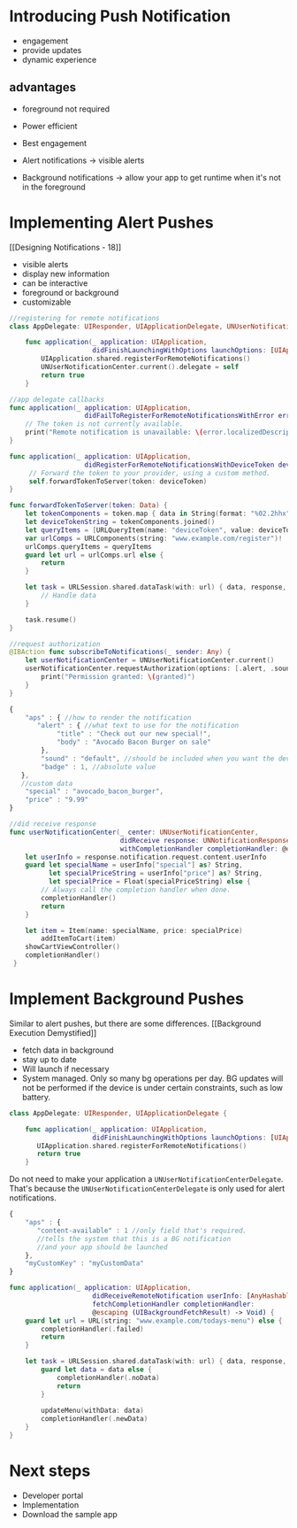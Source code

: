 # Introducing Push Notification
* engagement
* provide updates
* dynamic experience

## advantages
* foreground not required
* Power efficient
* Best engagement

* Alert notifications -> visible alerts
* Background notifications -> allow your app to get runtime when it's not in the foreground


# Implementing Alert Pushes
[[Designing Notifications - 18]]
* visible alerts
* display new information
* can be interactive
* foreground or background
* customizable

```swift
//registering for remote notifications
class AppDelegate: UIResponder, UIApplicationDelegate, UNUserNotificationCenterDelegate {

    func application(_ application: UIApplication,
                     didFinishLaunchingWithOptions launchOptions: [UIApplication.LaunchOptionsKey: Any]?) -> Bool {
        UIApplication.shared.registerForRemoteNotifications()
        UNUserNotificationCenter.current().delegate = self
        return true
    }
```

```swift
//app delegate callbacks
func application(_ application: UIApplication,
                   didFailToRegisterForRemoteNotificationsWithError error: Error) {
    // The token is not currently available.
    print("Remote notification is unavailable: \(error.localizedDescription)")
}

func application(_ application: UIApplication,
                   didRegisterForRemoteNotificationsWithDeviceToken deviceToken: Data) {
     // Forward the token to your provider, using a custom method.
     self.forwardTokenToServer(token: deviceToken)
}
```

```swift
func forwardTokenToServer(token: Data) {
    let tokenComponents = token.map { data in String(format: "%02.2hhx", data) }
    let deviceTokenString = tokenComponents.joined()
    let queryItems = [URLQueryItem(name: "deviceToken", value: deviceTokenString)]
    var urlComps = URLComponents(string: "www.example.com/register")!
    urlComps.queryItems = queryItems
    guard let url = urlComps.url else {
        return
    }

    let task = URLSession.shared.dataTask(with: url) { data, response, error in
        // Handle data
    }

    task.resume()
}
```

```swift
//request authorization
@IBAction func subscribeToNotifications(_ sender: Any) {
    let userNotificationCenter = UNUserNotificationCenter.current()
    userNotificationCenter.requestAuthorization(options: [.alert, .sound, .badge]) { (granted, error) in
        print("Permission granted: \(granted)")
    }
}
```

```js
{
    "aps" : { //how to render the notification
       "alert" : { //what text to use for the notification
            "title" : "Check out our new special!",
            "body" : "Avocado Bacon Burger on sale"
        },
        "sound" : "default", //should be included when you want the device to play a sound
        "badge" : 1, //absolute value
   },
   //custom data
    "special" : "avocado_bacon_burger",
    "price" : "9.99"
}
```
```swift
//did receive response
func userNotificationCenter(_ center: UNUserNotificationCenter,
                            didReceive response: UNNotificationResponse,
                            withCompletionHandler completionHandler: @escaping () -> Void) {
    let userInfo = response.notification.request.content.userInfo
    guard let specialName = userInfo["special"] as? String,
          let specialPriceString = userInfo["price"] as? String,
          let specialPrice = Float(specialPriceString) else {
        // Always call the completion handler when done.
        completionHandler()
        return
    }

    let item = Item(name: specialName, price: specialPrice)
		addItemToCart(item)
  	showCartViewController()
    completionHandler()
 }
 ```

# Implement Background Pushes
Similar to alert pushes, but there are some differences.
[[Background Execution Demystified]]

* fetch data in background
* stay up to date
* Will launch if necessary
* System managed.  Only so many bg operations per day.  BG updates will not be performed if the device is under certain constraints, such as low battery.

```swift
class AppDelegate: UIResponder, UIApplicationDelegate {

    func application(_ application: UIApplication,
                     didFinishLaunchingWithOptions launchOptions: [UIApplication.LaunchOptionsKey: Any]?) -> Bool {
       UIApplication.shared.registerForRemoteNotifications()
       return true
    }
```

Do not need to make your application a `UNUserNotificationCenterDelegate`.  That's because the `UNUserNotificationCenterDelegate` is only used for alert notifications.

```js
{
    "aps" : {
       "content-available" : 1 //only field that's required.
	   //tells the system that this is a BG notification
	   //and your app should be launched
    },
    "myCustomKey" : "myCustomData"
}
```

```swift
func application(_ application: UIApplication,
                     didReceiveRemoteNotification userInfo: [AnyHashable : Any],
                     fetchCompletionHandler completionHandler:
                     @escaping (UIBackgroundFetchResult) -> Void) {
    guard let url = URL(string: "www.example.com/todays-menu") else {
        completionHandler(.failed)
        return
    }

    let task = URLSession.shared.dataTask(with: url) { data, response, error in
        guard let data = data else {
            completionHandler(.noData)
            return
        }
  
        updateMenu(withData: data)
        completionHandler(.newData)
    }
}
```

# Next steps
* Developer portal
* Implementation
* Download the sample app


